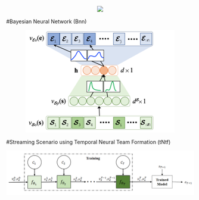 <p align="center"><img src="./model_inheritance_hierarchy.png" width="400"></p>

#Bayesian Neural Network (Bnn)
<p align="center"><img src="./bnn.png" width="400"></p>

#Streaming Scenario using Temporal Neural Team Formation (tNtf)
<p align="center"><img src="docs/tntf.png" width="700"></p>
